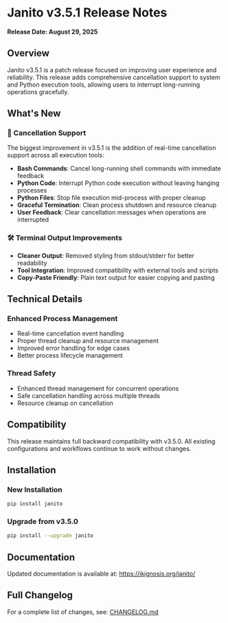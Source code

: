 # Janito v3.5.1 Release Notes

**Release Date: August 29, 2025**

## Overview

Janito v3.5.1 is a patch release focused on improving user experience and reliability. This release adds comprehensive cancellation support to system and Python execution tools, allowing users to interrupt long-running operations gracefully.

## What's New

### 🚀 Cancellation Support

The biggest improvement in v3.5.1 is the addition of real-time cancellation support across all execution tools:

- **Bash Commands**: Cancel long-running shell commands with immediate feedback
- **Python Code**: Interrupt Python code execution without leaving hanging processes
- **Python Files**: Stop file execution mid-process with proper cleanup
- **Graceful Termination**: Clean process shutdown and resource cleanup
- **User Feedback**: Clear cancellation messages when operations are interrupted

### 🛠️ Terminal Output Improvements

- **Cleaner Output**: Removed styling from stdout/stderr for better readability
- **Tool Integration**: Improved compatibility with external tools and scripts
- **Copy-Paste Friendly**: Plain text output for easier copying and pasting

## Technical Details

### Enhanced Process Management
- Real-time cancellation event handling
- Proper thread cleanup and resource management
- Improved error handling for edge cases
- Better process lifecycle management

### Thread Safety
- Enhanced thread management for concurrent operations
- Safe cancellation handling across multiple threads
- Resource cleanup on cancellation

## Compatibility

This release maintains full backward compatibility with v3.5.0. All existing configurations and workflows continue to work without changes.

## Installation

### New Installation
```bash
pip install janito
```

### Upgrade from v3.5.0
```bash
pip install --upgrade janito
```

## Documentation

Updated documentation is available at: https://ikignosis.org/janito/

## Full Changelog

For a complete list of changes, see: [CHANGELOG.md](../CHANGELOG.md#351---2025-08-29)